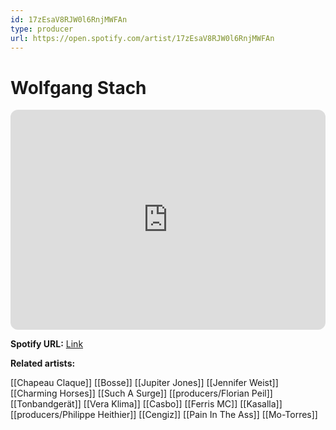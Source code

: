 ```yaml
---
id: 17zEsaV8RJW0l6RnjMWFAn
type: producer
url: https://open.spotify.com/artist/17zEsaV8RJW0l6RnjMWFAn
---
```

# Wolfgang Stach

<iframe style="border-radius:12px" src="https://open.spotify.com/embed/artist/17zEsaV8RJW0l6RnjMWFAn" width="100%" height="352" frameBorder="0" allowfullscreen="" allow="autoplay; clipboard-write; encrypted-media; fullscreen; picture-in-picture" loading="lazy"></iframe>

**Spotify URL:** [Link](https://open.spotify.com/artist/17zEsaV8RJW0l6RnjMWFAn)

**Related artists:**

[[Chapeau Claque]]
[[Bosse]]
[[Jupiter Jones]]
[[Jennifer Weist]]
[[Charming Horses]]
[[Such A Surge]]
[[producers/Florian Peil]]
[[Tonbandgerät]]
[[Vera Klima]]
[[Casbo]]
[[Ferris MC]]
[[Kasalla]]
[[producers/Philippe Heithier]]
[[Cengiz]]
[[Pain In The Ass]]
[[Mo-Torres]]
